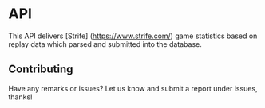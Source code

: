 # API

This API delivers [Strife] (https://www.strife.com/) game statistics based on replay data which parsed and
submitted into the database.

## Contributing
Have any remarks or issues?
Let us know and submit a report under issues, thanks!